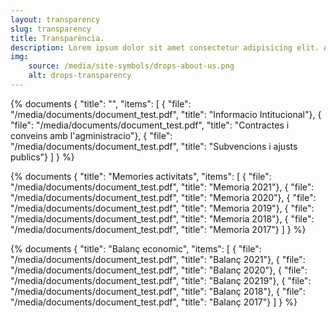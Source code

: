 ```yaml
---
layout: transparency
slug: transparency
title: Transparència.
description: Lorem ipsum dolor sit amet consectetur adipisicing elit. Amet dolores consectetur voluptate eos cupiditate ea alias, distinctio corporis quis aspernatur consequuntur velit aliquam quae facere, dolorem ab aperiam animi doloribus.
img:
    source: /media/site-symbols/drops-about-us.png
    alt: drops-transparency
---
```


{% documents 
{ "title": "", 
    "items": [ 
        { "file": "/media/documents/document_test.pdf", 
          "title": "Informacio Intitucional"}, 
        { "file": "/media/documents/document_test.pdf", 
          "title": "Contractes i conveins amb l'agministracio"},
        { "file": "/media/documents/document_test.pdf", 
          "title": "Subvencions i ajusts publics"}
      ] 
    } 
%}

{% documents 
{ "title": "Memories activitats", 
    "items": [ 
        { "file": "/media/documents/document_test.pdf", 
          "title": "Memoria 2021"}, 
        { "file": "/media/documents/document_test.pdf", 
          "title": "Memoria 2020"}, 
        { "file": "/media/documents/document_test.pdf", 
          "title": "Memoria 2019"}, 
        { "file": "/media/documents/document_test.pdf", 
          "title": "Memoria 2018"}, 
        { "file": "/media/documents/document_test.pdf", 
          "title": "Memoria 2017"}
      ] 
    } 
%}

{% documents
{ "title": "Balanç economic", 
    "items": [ 
        { "file": "/media/documents/document_test.pdf", 
          "title": "Balanç 2021"}, 
        { "file": "/media/documents/document_test.pdf", 
          "title": "Balanç 2020"},
        { "file": "/media/documents/document_test.pdf", 
          "title": "Balanç 20219"},
        { "file": "/media/documents/document_test.pdf", 
          "title": "Balanç 2018"},
        { "file": "/media/documents/document_test.pdf", 
          "title": "Balanç 2017"}
      ] 
    } 
%}